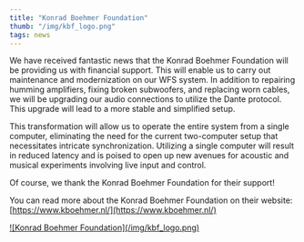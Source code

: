 ```yaml
---
title: "Konrad Boehmer Foundation"
thumb: "/img/kbf_logo.png"
tags: news
---
```


We have received fantastic news that the Konrad Boehmer Foundation will be providing us with financial support. This will enable us to carry out maintenance and modernization on our WFS system. In addition to repairing humming amplifiers, fixing broken subwoofers, and replacing worn cables, we will be upgrading our audio connections to utilize the Dante protocol. This upgrade will lead to a more stable and simplified setup. 

This transformation will allow us to operate the entire system from a single computer, eliminating the need for the current two-computer setup that necessitates intricate synchronization. Utilizing a single computer will result in reduced latency and is poised to open up new avenues for     acoustic and musical experiments involving live input and control.

Of course, we thank the Konrad Boehmer Foundation for their support!

You can read more about the Konrad Boehmer Foundation on their website:
[https://www.kboehmer.nl/](https://www.kboehmer.nl/)

<a href="https://www.kboehmer.nl">
![Konrad Boehmer Foundation](/img/kbf_logo.png)
</a>
